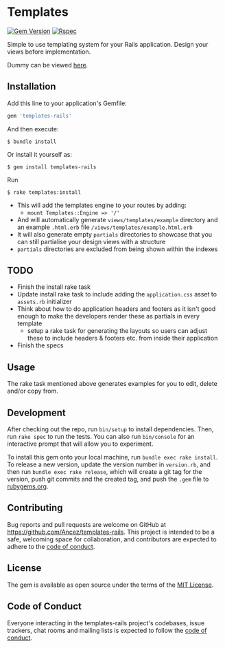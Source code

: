 # Templates
[![Gem Version](https://badge.fury.io/rb/templates-rails.svg)](https://badge.fury.io/rb/templates-rails)
[![Rspec](https://github.com/Ancez/templates-rails/actions/workflows/rspec.yml/badge.svg)](https://github.com/Ancez/templates-rails/actions/workflows/rspec.yml)

Simple to use templating system for your Rails application. Design your views before implementation.

Dummy can be viewed [here](https://templates-rails.herokuapp.com/).

## Installation

Add this line to your application's Gemfile:

```ruby
gem 'templates-rails'
```

And then execute:

    $ bundle install

Or install it yourself as:

    $ gem install templates-rails

Run

    $ rake templates:install
- This will add the templates engine to your routes by adding:
  - `mount Templates::Engine => '/'`
- And will automatically generate `views/templates/example` directory and an example `.html.erb` file `/views/templates/example.html.erb`
- It will also generate empty `partials` directories to showcase that you can still partialise your design views with a structure
- `partials` directories are excluded from being shown within the indexes

## TODO
- Finish the install rake task
- Update install rake task to include adding the `application.css` asset to `assets.rb` initializer
- Think about how to do application headers and footers as it isn't good enough to make the developers render these as partials in every template
  - setup a rake task for generating the layouts so users can adjust these to include headers & footers etc. from inside their application
- Finish the specs

## Usage

The rake task mentioned above generates examples for you to edit, delete and/or copy from.

## Development

After checking out the repo, run `bin/setup` to install dependencies. Then, run `rake spec` to run the tests. You can also run `bin/console` for an interactive prompt that will allow you to experiment.

To install this gem onto your local machine, run `bundle exec rake install`. To release a new version, update the version number in `version.rb`, and then run `bundle exec rake release`, which will create a git tag for the version, push git commits and the created tag, and push the `.gem` file to [rubygems.org](https://rubygems.org).

## Contributing

Bug reports and pull requests are welcome on GitHub at https://github.com/Ancez/templates-rails. This project is intended to be a safe, welcoming space for collaboration, and contributors are expected to adhere to the [code of conduct](https://github.com/Ancez/templates-rails/blob/master/CODE_OF_CONDUCT.md).

## License

The gem is available as open source under the terms of the [MIT License](https://opensource.org/licenses/MIT).

## Code of Conduct

Everyone interacting in the templates-rails project's codebases, issue trackers, chat rooms and mailing lists is expected to follow the [code of conduct](https://github.com/[USERNAME]/templating/blob/master/CODE_OF_CONDUCT.md).
